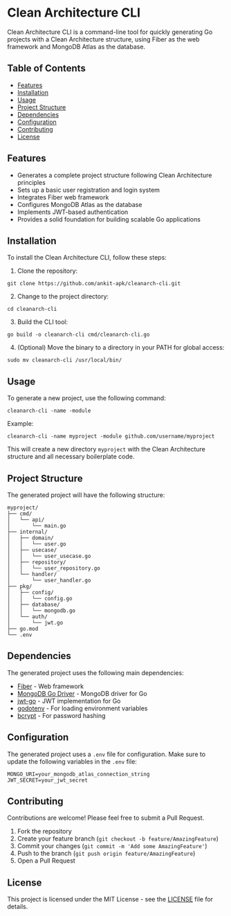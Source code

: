 # Clean Architecture CLI

Clean Architecture CLI is a command-line tool for quickly generating Go projects with a Clean Architecture structure, using Fiber as the web framework and MongoDB Atlas as the database.

## Table of Contents

- [Features](#features)
- [Installation](#installation)
- [Usage](#usage)
- [Project Structure](#project-structure)
- [Dependencies](#dependencies)
- [Configuration](#configuration)
- [Contributing](#contributing)
- [License](#license)

## Features

- Generates a complete project structure following Clean Architecture principles
- Sets up a basic user registration and login system
- Integrates Fiber web framework
- Configures MongoDB Atlas as the database
- Implements JWT-based authentication
- Provides a solid foundation for building scalable Go applications

## Installation

To install the Clean Architecture CLI, follow these steps:

1. Clone the repository:
```
git clone https://github.com/ankit-apk/cleanarch-cli.git
```


2. Change to the project directory:
```
cd cleanarch-cli
```


3. Build the CLI tool:
```
go build -o cleanarch-cli cmd/cleanarch-cli.go
```


4. (Optional) Move the binary to a directory in your PATH for global access:
```
sudo mv cleanarch-cli /usr/local/bin/
```


## Usage

To generate a new project, use the following command:

```
cleanarch-cli -name -module
```


Example:

```
cleanarch-cli -name myproject -module github.com/username/myproject
```


This will create a new directory `myproject` with the Clean Architecture structure and all necessary boilerplate code.

## Project Structure

The generated project will have the following structure:

```
myproject/
├── cmd/
│   └── api/
│       └── main.go
├── internal/
│   ├── domain/
│   │   └── user.go
│   ├── usecase/
│   │   └── user_usecase.go
│   ├── repository/
│   │   └── user_repository.go
│   └── handler/
│       └── user_handler.go
├── pkg/
│   ├── config/
│   │   └── config.go
│   ├── database/
│   │   └── mongodb.go
│   └── auth/
│       └── jwt.go
├── go.mod
└── .env

```


## Dependencies

The generated project uses the following main dependencies:

- [Fiber](https://github.com/gofiber/fiber) - Web framework
- [MongoDB Go Driver](https://github.com/mongodb/mongo-go-driver) - MongoDB driver for Go
- [jwt-go](https://github.com/dgrijalva/jwt-go) - JWT implementation for Go
- [godotenv](https://github.com/joho/godotenv) - For loading environment variables
- [bcrypt](https://golang.org/x/crypto/bcrypt) - For password hashing

## Configuration

The generated project uses a `.env` file for configuration. Make sure to update the following variables in the `.env` file:

```
MONGO_URI=your_mongodb_atlas_connection_string JWT_SECRET=your_jwt_secret
```


## Contributing

Contributions are welcome! Please feel free to submit a Pull Request.

1. Fork the repository
2. Create your feature branch (`git checkout -b feature/AmazingFeature`)
3. Commit your changes (`git commit -m 'Add some AmazingFeature'`)
4. Push to the branch (`git push origin feature/AmazingFeature`)
5. Open a Pull Request

## License

This project is licensed under the MIT License - see the [LICENSE](LICENSE) file for details.
